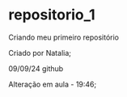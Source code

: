 # repositorio_1
 

 Criando meu primeiro repositório

 Criado por Natalia;

09/09/24 github 

Alteração em aula - 19:46;





